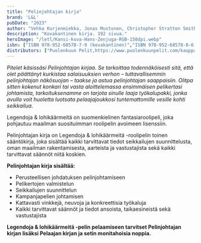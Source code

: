 ```yaml
---
title: "Pelinjohtajan kirja"
brand: 'L&L'
pubDate: "2023"
author: "Vehka Kurjenmiekka, Jonas Mustonen, Christopher Stratton Smith et al."
description: "Kovakantinen kirja. 192 sivua."
heroImage: "/letl/Kansi-kuva-Hans-Zenjuga-RGB-150dpi.webp"
isbn: ["ISBN 978-952-68578-7-9 (kovakantinen)","ISBN 978-952-68578-8-6 (PDF)"]
distributors: ["Puolenkuun Pelit,https://www.puolenkuunpelit.com/kauppa/product_info.php?products_id=179443&gclid=CjwKCAiAx_GqBhBQEiwAlDNAZpWvI6u8TUQTjbJoWiDi_EY5j--yP8Pv2ijs_AFUZZsRook-I_0AJxoC3E8QAvD_BwE","Laiska Pelikaani (PDF),https://www.laiskapelikaani.fi/shop/legendoja-ja-lohikaarmeita-131584"]
---
```

*Pitelet käsissäsi Pelinjohtajan kirjaa. Se tarkoittaa todennäköisesti sitä, että olet päättänyt kurkistaa salaisuuksien verhon – tuttavallisemmin pelinjohtajan näkösuojan – taakse ja astua pelinjohtajan saappaisiin. Olitpa sitten kokenut konkari tai vasta aloittelemassa ensimmäisen pelikertasi johtamista, tarkoituksenamme on tarjota sinulle laaja työkalupakki, jonka avulla voit huoletta luotsata pelaajajoukkosi tuntemattomille vesille kohti seikkailua.*

Legendoja & lohikäärmeitä on suomenkielinen fantasiaroolipeli, joka pohjautuu maailman suosituimman roolipelin avoimeen lisenssiin.

Pelinjohtajan kirja on Legendoja & lohikäärmeitä -roolipelin toinen sääntökirja, joka sisältää kaikki tarvittavat tiedot seikkailujen suunnittelusta, oman maailman rakentamisesta, aarteista ja vastustajista sekä kaikki tarvittavat säännöt niitä koskien.

**Pelinjohtajan kirja sisältää:**
- Perusteellisen johdatuksen pelinjohtamiseen
- Pelikertojen valmistelun
- Seikkailujen suunnittelun
- Kampanjapelien johtamisen
- Kattavasti vinkkejä, neuvoja ja konkreettisia työkaluja
- Kaikki tarvittavat säännöt ja tiedot ansoista, taikaesineistä sekä vastustajista


**Legendoja & lohikäärmeitä -pelin pelaamiseen tarvitset Pelinjohtajan kirjan lisäksi Pelaajan kirjan ja setin monitahoisia noppia.**